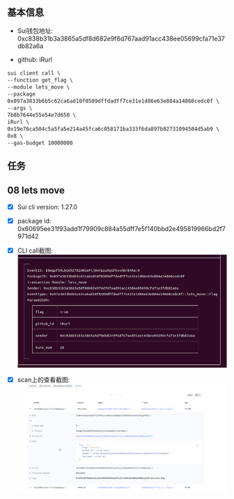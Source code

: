 ## 基本信息

- Sui钱包地址: 0xc838b31b3a3865a5df8d682e9f6d767aad91acc438ee05699cfa71e37db82a6a

- github: iRurl

```
sui client call \
--function get_flag \
--module lets_move \
--package 0x097a3833b6b5c62ca6ad10f0509dffdadff7ce31e1d86e63e884a14860cedc0f \
--args \
7b8b7644e55e54e7d650 \
iRurl \
0x19e76ca504c5a5fa5e214a45fca6c058171ba333f6da897b82731094504d5ab9 \
0x8 \
--gas-budget 10000000
```
## 任务

## 08 lets move

- [x] Sui cli version: 1.27.0
- [x] package id: 0x60695ee31f93add1f79909c884a55dff7e5f140bbd2e495819966bd2f7971d42  
- [x]  CLI call截图: ![ CLI call截图](./images/1.png)
- [x]  scan上的查看截图:![Scan截图](./images/2.png)

